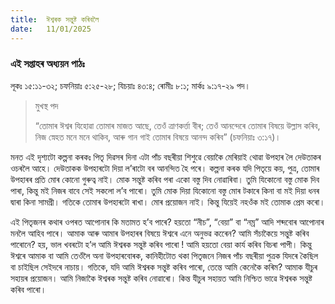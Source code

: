 ```yaml
---
title:  ঈশ্বৰক সন্তুষ্ট কৰিবলৈ
date:   11/01/2025
---
```


### এই সপ্তাহৰ অধ্যয়ন পাঠঃ

লূকঃ ১৫:১১-৩২; চফনিয়াঃ ৫:২৫-২৮; যিচয়াঃ ৪৩:৪; ৰোমীঃ ৮:১; মাৰ্কঃ ৯:১৭-২৯ পদ।

> <p>মুখস্থ পদ</p>
> “তোমাৰ ঈশ্বৰ যিহোৱা তোমাৰ মাজত আছে, তেওঁ ত্ৰাণকৰ্ত্তা বীৰ; তেওঁ আনন্দেৰে তোমাৰ বিষয়ে উল্লাস কৰিব, নিজ স্নেহত মনে মনে থাকিব, আৰু গান গাই তোমাৰ বিষয়ে আনন্দ কৰিব” (চফনিয়াঃ ৩:১৭)।

মনত এই দৃশ্যটো কল্পনা কৰকঃ পিতৃ দিৱসৰ দিনা এটা পাঁচ বছৰীয়া শিশুৱে বেয়াকৈ মেৰিয়াই থোৱা উপহাৰ লৈ দেউতাকৰ ওচৰলৈ আহে। দেউতাকক উপহাৰটো দিয়া ল’ৰাটো বৰ আনন্দিত হৈ পৰে। কল্পনা কৰক যদি পিতৃয়ে কয়, পুত্ৰ, তোমাৰ উপহাৰৰ প্ৰতি মোৰ কোনো গুৰুত্ব নাই। মোক সন্তুষ্ট কৰিব পৰা একো বস্তু দিব নোৱাৰিবা। তুমি যিকোনো বস্তু মোক দিব পাৰা, কিন্তু মই নিজৰ বাবে সেই সকলো ল’ব পাৰো। তুমি মোক দিয়া যিকোনো বস্তু মোৰ টকাৰে কিনা বা মই দিয়া ধনৰ দ্বাৰা কিনা সামগ্ৰী। গতিকে তোমাৰ উপহাৰটো ৰাখা। মোৰ প্ৰয়োজন নাই। কিন্তু যিয়েই নহওঁক মই তোমাক প্ৰেম কৰো।

এই পিতৃজনৰ কথাৰ ওপৰত আপোনাৰ কি মতামত হ’ব পাৰে? হয়তো “নীচ”, “বেয়া” বা “নম্ৰ” আদি শব্দবোৰ আপোনাৰ মনলৈ আহিব পাৰে। আমাক আৰু আমাৰ উপহাৰৰ বিষয়ে ঈশ্বৰে এনে অনুভৱ কৰেেন? আমি সঁচাকৈয়ে সন্তুষ্ট কৰিব পাৰোনে? হয়, ভাল খবৰটো হ’ল আমি ঈশ্বৰক সন্তুষ্ট কৰিব পাৰো ! আমি হয়তো বেয়া কাৰ্য কৰিব বিচৰা পাপী। কিন্তু ঈশ্বৰে আমাক বা আমি তেওঁলৈ অনা উপহাৰবোৰক, কানিহীটোত থকা পিতৃজনে নিজৰ পাঁচ বছৰীয়া পুত্ৰক যিদৰে কৈছিল বা চাইছিল সেইদৰে নাচায়। গতিকে, যদি আমি ঈশ্বৰক সন্তুষ্ট কৰিব পাৰো, তেন্তে আমি কেনেকৈ কৰিম? আমাক যীচুৰ সহায়ৰ প্ৰয়োজন। আমি নিজাকৈ ঈশ্বৰক সন্তুষ্ট কৰিব নোৱাৰো। কিন্ত যীচুৰ সহায়ত আমি নিশ্চিত ভাৱে ঈশ্বৰক সন্তুষ্ট কৰিব পাৰো।
